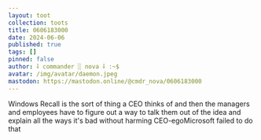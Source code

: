 ```yaml
---
layout: toot
collection: toots
title: 0606183000
date: 2024-06-06
published: true
tags: []
pinned: false
author: ⸸ commander ░ nova ⸸ :~$
avatar: /img/avatar/daemon.jpeg
mastodon: https://mastodon.online/@cmdr_nova/0606183000
---
```


Windows Recall is the sort of thing a CEO thinks of and then the managers and employees have to figure out a way to talk them out of the idea and explain all the ways it's bad without harming CEO-egoMicrosoft failed to do that
